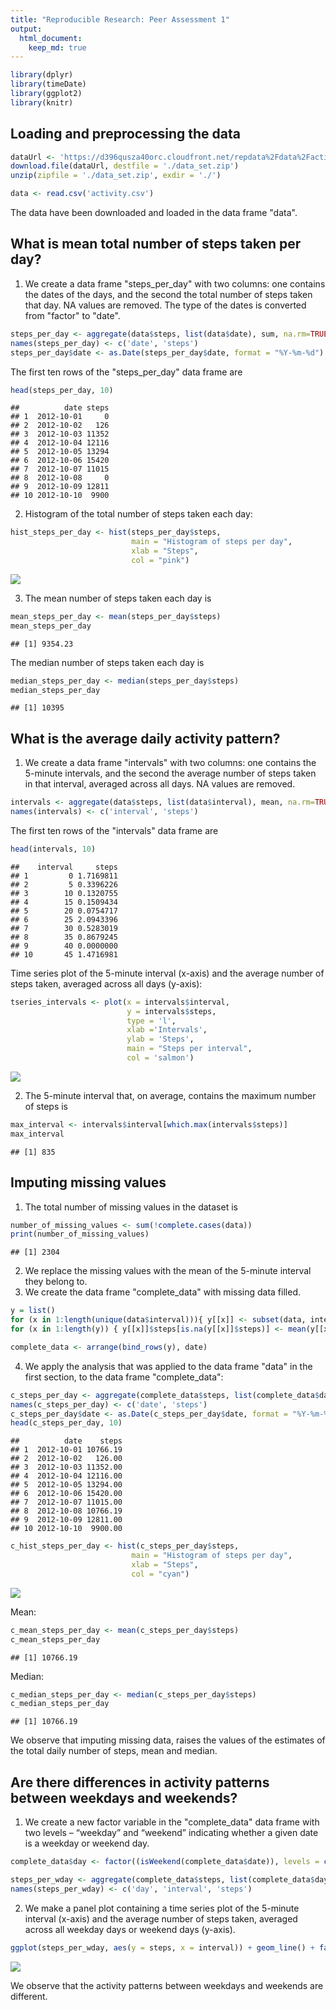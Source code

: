 ```yaml
---
title: "Reproducible Research: Peer Assessment 1"
output: 
  html_document:
    keep_md: true
---
```



```r
library(dplyr)
library(timeDate)
library(ggplot2)
library(knitr)
```


## Loading and preprocessing the data

```r
dataUrl <- 'https://d396qusza40orc.cloudfront.net/repdata%2Fdata%2Factivity.zip'
download.file(dataUrl, destfile = './data_set.zip')
unzip(zipfile = './data_set.zip', exdir = './')

data <- read.csv('activity.csv')
```
The data have been downloaded and loaded in the data frame "data".

## What is mean total number of steps taken per day?

1. We create a data frame "steps_per_day" with two columns: one contains the 
dates of the days, and the second the total number of steps taken that day.
NA values are removed. The type of the dates is converted from "factor" to "date".

```r
steps_per_day <- aggregate(data$steps, list(data$date), sum, na.rm=TRUE)
names(steps_per_day) <- c('date', 'steps')
steps_per_day$date <- as.Date(steps_per_day$date, format = "%Y-%m-%d")
```
The first ten rows of the "steps_per_day" data frame are

```r
head(steps_per_day, 10)
```

```
##          date steps
## 1  2012-10-01     0
## 2  2012-10-02   126
## 3  2012-10-03 11352
## 4  2012-10-04 12116
## 5  2012-10-05 13294
## 6  2012-10-06 15420
## 7  2012-10-07 11015
## 8  2012-10-08     0
## 9  2012-10-09 12811
## 10 2012-10-10  9900
```
2. Histogram of the total number of steps taken each day:

```r
hist_steps_per_day <- hist(steps_per_day$steps, 
                           main = "Histogram of steps per day", 
                           xlab = "Steps", 
                           col = "pink")
```

![](PA1_template_files/figure-html/unnamed-chunk-5-1.png)<!-- -->

3. The mean number of steps taken each day is

```r
mean_steps_per_day <- mean(steps_per_day$steps)
mean_steps_per_day
```

```
## [1] 9354.23
```
The median number of steps taken each day is

```r
median_steps_per_day <- median(steps_per_day$steps)
median_steps_per_day
```

```
## [1] 10395
```

## What is the average daily activity pattern?

1. We create a data frame "intervals" with two columns: one contains the 
5-minute intervals, and the second the average number of steps taken
in that interval, averaged across all days.
NA values are removed. 

```r
intervals <- aggregate(data$steps, list(data$interval), mean, na.rm=TRUE)
names(intervals) <- c('interval', 'steps')
```
The first ten rows of the "intervals" data frame are

```r
head(intervals, 10)
```

```
##    interval     steps
## 1         0 1.7169811
## 2         5 0.3396226
## 3        10 0.1320755
## 4        15 0.1509434
## 5        20 0.0754717
## 6        25 2.0943396
## 7        30 0.5283019
## 8        35 0.8679245
## 9        40 0.0000000
## 10       45 1.4716981
```

Time series plot of the 5-minute interval (x-axis) and the average number of steps taken, averaged across all days (y-axis):

```r
tseries_intervals <- plot(x = intervals$interval, 
                          y = intervals$steps, 
                          type = 'l', 
                          xlab ='Intervals', 
                          ylab = 'Steps', 
                          main = "Steps per interval", 
                          col = 'salmon')
```

![](PA1_template_files/figure-html/unnamed-chunk-10-1.png)<!-- -->

2. The 5-minute interval that, on average, contains the maximum number of steps is

```r
max_interval <- intervals$interval[which.max(intervals$steps)]
max_interval
```

```
## [1] 835
```

## Imputing missing values

1. The total number of missing values in the dataset is

```r
number_of_missing_values <- sum(!complete.cases(data)) 
print(number_of_missing_values)
```

```
## [1] 2304
```

2. We replace the missing values with the mean of the 5-minute interval they belong to.
3. We create the data frame "complete_data" with missing data filled.

```r
y = list()
for (x in 1:length(unique(data$interval))){ y[[x]] <- subset(data, interval == unique(data$interval)[x]) }
for (x in 1:length(y)) { y[[x]]$steps[is.na(y[[x]]$steps)] <- mean(y[[x]]$steps, na.rm = TRUE)}

complete_data <- arrange(bind_rows(y), date)
```

4. We apply the analysis that was applied to the data frame "data" in the first section, to the
data frame "complete_data":

```r
c_steps_per_day <- aggregate(complete_data$steps, list(complete_data$date), sum, na.rm=TRUE)
names(c_steps_per_day) <- c('date', 'steps')
c_steps_per_day$date <- as.Date(c_steps_per_day$date, format = "%Y-%m-%d")
head(c_steps_per_day, 10)
```

```
##          date    steps
## 1  2012-10-01 10766.19
## 2  2012-10-02   126.00
## 3  2012-10-03 11352.00
## 4  2012-10-04 12116.00
## 5  2012-10-05 13294.00
## 6  2012-10-06 15420.00
## 7  2012-10-07 11015.00
## 8  2012-10-08 10766.19
## 9  2012-10-09 12811.00
## 10 2012-10-10  9900.00
```

```r
c_hist_steps_per_day <- hist(c_steps_per_day$steps, 
                           main = "Histogram of steps per day", 
                           xlab = "Steps", 
                           col = "cyan")
```

![](PA1_template_files/figure-html/unnamed-chunk-15-1.png)<!-- -->

Mean:

```r
c_mean_steps_per_day <- mean(c_steps_per_day$steps)
c_mean_steps_per_day
```

```
## [1] 10766.19
```

Median:

```r
c_median_steps_per_day <- median(c_steps_per_day$steps)
c_median_steps_per_day
```

```
## [1] 10766.19
```
We observe that imputing missing data, raises the values of the estimates of the total daily number of steps, mean and median.

## Are there differences in activity patterns between weekdays and weekends?

1. We create a new factor variable in the "complete_data" data frame with two levels – “weekday” and “weekend” indicating whether a given date is a weekday or weekend day.

```r
complete_data$day <- factor((isWeekend(complete_data$date)), levels = c(FALSE, TRUE), labels = c('weekday', 'weekend'))

steps_per_wday <- aggregate(complete_data$steps, list(complete_data$day, complete_data$interval), mean)
names(steps_per_wday) <- c('day', 'interval', 'steps')
```

2. We make a panel plot containing a time series plot of the 5-minute interval (x-axis) and the average number of steps taken, averaged across all weekday days or weekend days (y-axis).

```r
ggplot(steps_per_wday, aes(y = steps, x = interval)) + geom_line() + facet_grid(vars(day)) + ylab('Number of steps')
```

![](PA1_template_files/figure-html/unnamed-chunk-19-1.png)<!-- -->

We observe that the activity patterns between weekdays and weekends are different.
